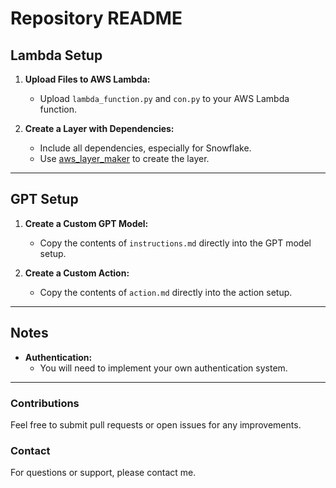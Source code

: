 # Repository README

## Lambda Setup

1. **Upload Files to AWS Lambda:**

   - Upload `lambda_function.py` and `con.py` to your AWS Lambda function.

2. **Create a Layer with Dependencies:**

   - Include all dependencies, especially for Snowflake.
   - Use [aws_layer_maker](https://github.com/2yan/aws_layer_maker) to create the layer.

---

## GPT Setup

1. **Create a Custom GPT Model:**

   - Copy the contents of `instructions.md` directly into the GPT model setup.

2. **Create a Custom Action:**

   - Copy the contents of `action.md` directly into the action setup.

---

## Notes

- **Authentication:**
  - You will need to implement your own authentication system.

---



### Contributions

Feel free to submit pull requests or open issues for any improvements.

### Contact

For questions or support, please contact me. 

